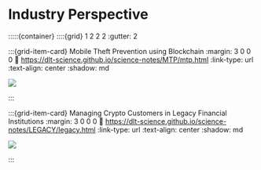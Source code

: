 # Industry Perspective

:::::{container}
::::{grid} 1 2 2 2
:gutter: 2

:::{grid-item-card} Mobile Theft Prevention using Blockchain
:margin: 3 0 0 0
:link: https://dlt-science.github.io/science-notes/MTP/mtp.html
:link-type: url
:text-align: center
:shadow: md

<img src= "https://media.licdn.com/dms/image/D5612AQHwpk-_b-vlTA/article-cover_image-shrink_600_2000/0/1685459895359?e=1697673600&v=beta&t=1BeAWLrC4N2mgsq3rqnnXAsMnBHQdLyzdm8vXqyUMas">
<!-- /Users/yimikz/science-notes/blogs/MTP/images/mtp.png -->

:::

:::{grid-item-card} Managing Crypto Customers in Legacy Financial Institutions
:margin: 3 0 0 0
:link: https://dlt-science.github.io/science-notes/LEGACY/legacy.html
:link-type: url
:text-align: center
:shadow: md


<img src= "https://finbold.com/app/uploads/2023/03/Over-1200-German-banks-can-now-offer-Bitcoin-trading-to-their-retail-customers-1.jpg">

:::
